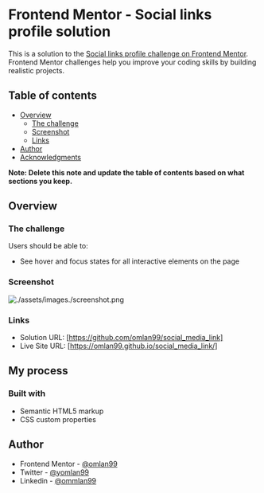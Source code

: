 # Frontend Mentor - Social links profile solution

This is a solution to the [Social links profile challenge on Frontend Mentor](https://www.frontendmentor.io/challenges/social-links-profile-UG32l9m6dQ). Frontend Mentor challenges help you improve your coding skills by building realistic projects. 

## Table of contents

- [Overview](#overview)
  - [The challenge](#the-challenge)
  - [Screenshot](#screenshot)
  - [Links](#links)
- [Author](#author)
- [Acknowledgments](#acknowledgments)

**Note: Delete this note and update the table of contents based on what sections you keep.**

## Overview

### The challenge

Users should be able to:

- See hover and focus states for all interactive elements on the page

### Screenshot

![./assets/images./screenshot.png](./screenshot.jpg)



### Links

- Solution URL: [https://github.com/omlan99/social_media_link]
- Live Site URL: [https://omlan99.github.io/social_media_link/]

## My process

### Built with

- Semantic HTML5 markup
- CSS custom properties



## Author

- Frontend Mentor - [@omlan99](https://www.frontendmentor.io/profile/omlan99)
- Twitter - [@yomlan99](https://www.twitter.com/omlan99)
- Linkedin - [@ommlan99](https://www.linkedin.com/in/omlan99/)



